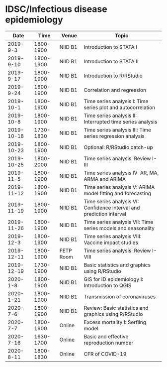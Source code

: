 # IDSC/Infectious disease epidemiology 

| Date | Time | Venue | Topic |
| --- | --- | --- | --- |
| 2019-9-3	| 1800-1900	| NIID B1	| Introduction to STATA I |
| 2019-9-10 | 1800-1900 | NIID B1 | Introduction to STATA II |
| 2019-9-17 | 1800-1900	| NIID B1	| Introduction to R/RStudio |
| 2019-9-24 | 1800-1900	| NIID B1	| Correlation and regression |
| 2019-10-1 | 1800-1900	| NIID B1	| Time series analysis I: Time series plot and autocorrelation |
| 2019-10-8 | 1800-1900	| NIID B1	| Time series analysis II: Interrupted time series analysis |
| 2019-10-18 | 1730-1830 | NIID B1 |Time series analysis III: Time series regression analysis |
| 2019-10-23 | 1800-1900 | NIID B1 | Optional: R/RStudio catch-up |
| 2019-10-25 | 1800-2000 | NIID B1 | Time series analysis: Review I-III |
| 2019-11-5 | 1800-1900	| NIID B1	| Time series analysis IV: AR, MA, ARMA and ARIMA |
| 2019-11-12 | 1800-1900 | NIID B1	| Time series analysis V: ARIMA model fitting and forecasting |
| 2019-11-19 | 1800-1900 | NIID B1	| Time series analysis VI: Confidence interval and prediction interval |
| 2019-11-26 | 1800-1900 | NIID B1	| Time series analysis VII: Time series models and seasonality |
| 2019-12-3 | 1800-1900 | NIID B1	| Time series analysis VIII: Vaccine impact studies |
| 2019-12-11 | 1800-1900 | FETP Room	| Time series analysis: Review I-VIII |
| 2019-12-19 | 1730-1900 | NIID B1	| Basic statistics and graphics using R/RStudio |
| 2020-1-8 | 1800-1900 | NIID B1	| GIS for ID epidemiology I: Introduction to QGIS |
| 2020-1-21 | 1800-1900 | NIID B1	| Transmission of coronaviruses |
| 2020-7-6 | 1800-1900 | NIID B1	| Review: Basic statistics and graphics using R/RStudio |
| 2020-7-7 | 1800-1900 | Online	| Excess mortality I: Serfling model |
| 2020-7-16 | 1630-1700 | Online	| Basic and effective reproduction number |
| 2020-8-11 | 1800-1830 | Online	| CFR of COVID-19 |
